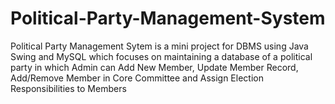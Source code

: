 # Political-Party-Management-System
Political Party Management Sytem is a mini project for DBMS using Java Swing and MySQL which focuses on maintaining a database of a political party in which Admin can Add New Member, Update Member Record, Add/Remove Member in Core Committee and Assign Election Responsibilities to Members  
